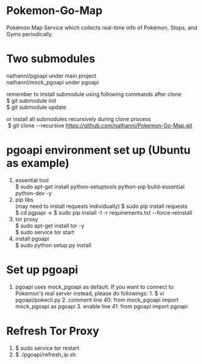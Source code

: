# Pokemon-Go-Map
Pokémon Map Service which collects real-time info of Pokémon, Stops, and Gyms periodically.

# Two submodules
  nathanni/pgoapi under main project<br />
  nathanni/mock_pgoapi under pgoapi<br />
  
  remember to install submodule using following commands after clone<br />
  $ git submodule init<br />
  $ git submodule update
  
  or install all submodules recursively during clone process<br />
  $ git clone --recursive https://github.com/nathanni/Pokemon-Go-Map.git
  
  
# pgoapi environment set up (Ubuntu as example)
  1. essential tool<br />
      $ sudo apt-get install python-setuptools python-pip build-essential python-dev -y
  2. pip libs<br />
      (may need to install requests individually) $ sudo pip install requests <br />
      $ cd pgpapi -> $ sudo pip install -I -r requirements.txt --force-reinstall 
  3. tor proxy<br />
      $ sudo apt-get install tor -y<br />
      $ sudo service tor start
  4. install pgoapi<br />
      $ sudo python setup.py install
      
# Set up pgoapi
  1. pgoapi uses mock_pgoapi as default. If you want to connect to Pokemon's real server instead, please do followings:
    1. $ vi pgoapi/pokecli.py
    2. comment line 40: from mock_pgoapi import mock_pgoapi as pgoapi
    3. enable line 41: from pgoapi import pgoapi
      
# Refresh Tor Proxy
  1. $ sudo service tor restart
  2. $ ./pgoapi/refresh_ip.sh

  
